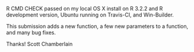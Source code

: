 R CMD CHECK passed on my local OS X install on R 3.2.2 and R development version, Ubuntu running on Travis-CI, and Win-Builder.

This submission adds a new function, a few new parameters to a function, and many bug fixes. 

Thanks! Scott Chamberlain
